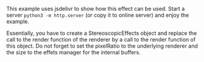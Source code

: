 This example uses jsdelivr to show how this effect can be used.
Start a server `python3 -m http.server` (or copy it to online server) and enjoy the example.

Essentially, you have to create a StereoscopicEffects object and replace the call to the render function of the renderer by a call to the render function of this object. Do not forget to set the pixelRatio to the underlying renderer and the size to the effets manager for the internal buffers.
